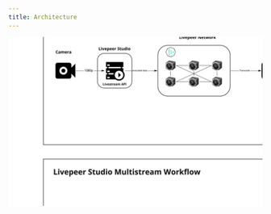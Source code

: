 ```yaml
---
title: Architecture
---
```


![Video miner architectures](../../static/docs-assets/architechture.png)
